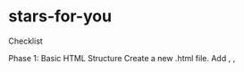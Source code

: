 # stars-for-you

Checklist

Phase 1: Basic HTML Structure
Create a new .html file.
Add <html>, <head>, <title>, and <body> tags.
Put a heading (<h1>) on the page.
Open it in your browser.

Phase 2: CSS Basics
Create a .css file and link it to your HTML.
Change the background color to black.
Set the font color to white.

Phase 3: Making a Star
Create a small <div> and give it a class (e.g., .star).
Use CSS to make it a circle (border-radius: 50%).
Position it anywhere using position: absolute; top: ...; left: ...;.

Phase 4: Animating a Star
Learn @keyframes in CSS.
Make the star fade in and out by changing opacity.
Change animation speed/delay so each star twinkles at different times.

Phase 5: Adding JavaScript
Create a .js file and link it to your HTML.
Learn how to document.querySelector or getElementById.
Add a click event to your star.
Make it show a message in an alert box.

Phase 6: Making Messages Look Nice
Create a hidden <div> for the message.
Learn how to show/hide it with JavaScript (.style.display).
Add CSS to style it like a little floating popup.

Phase 7: Multiplying Stars
Duplicate the star HTML/CSS for multiple stars.
Position them in different places.
Give each one a unique message.

Phase 8: Publishing
Create a GitHub repo.
Push your files.
Enable GitHub Pages.
Test the live link.
